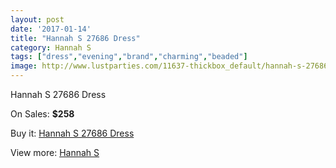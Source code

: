 ```yaml
---
layout: post
date: '2017-01-14'
title: "Hannah S 27686 Dress"
category: Hannah S
tags: ["dress","evening","brand","charming","beaded"]
image: http://www.lustparties.com/11637-thickbox_default/hannah-s-27686-dress.jpg
---
```

Hannah S 27686 Dress

On Sales: **$258**
<a href="https://www.lustparties.com/en/hannah-s/4191-hannah-s-27686-dress.html"><amp-img layout="responsive" width="600" height="600" src="//www.lustparties.com/11637-thickbox_default/hannah-s-27686-dress.jpg" alt="Hannah S 27686 Dress 0" /></a>
<a href="https://www.lustparties.com/en/hannah-s/4191-hannah-s-27686-dress.html"><amp-img layout="responsive" width="600" height="600" src="//www.lustparties.com/11638-thickbox_default/hannah-s-27686-dress.jpg" alt="Hannah S 27686 Dress 1" /></a>

Buy it: [Hannah S 27686 Dress](https://www.lustparties.com/en/hannah-s/4191-hannah-s-27686-dress.html "Hannah S 27686 Dress")

View more: [Hannah S](https://www.lustparties.com/en/20-hannah-s "Hannah S")